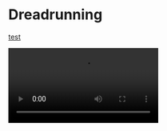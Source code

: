 # Dreadrunning

[test](/Techniques%20and%20Glitches/DT%20Slide%20Pseudo%20Grapple.md)



<video src="https://github.com/AgonizingGhost/Dreadrunning/blob/main/Techniques%20and%20Glitches/videos/example.mp4" type="video/mp4" controls="controls" style="max-width: 730px;">
</video>
